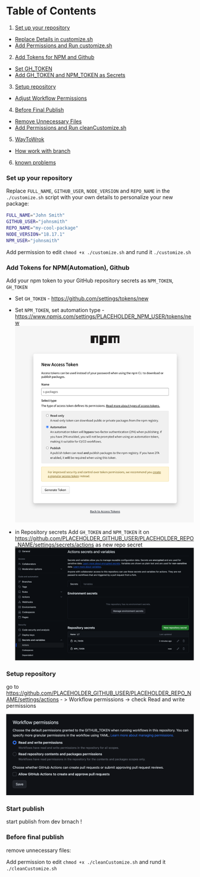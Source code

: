 # Table of Contents

1. [Set up your repository](#set-up-your-repository)
  - [Replace Details in customize.sh](#replace-details-in-customizesh)
  - [Add Permissions and Run customize.sh](#add-permissions-and-run-customizesh)

2. [Add Tokens for NPM and Github](#add-tokens-for-npm-and-github)
  - [Set GH_TOKEN](#set-gh_token)
  - [Add GH_TOKEN and NPM_TOKEN as Secrets](#add-gh_token-and-npm_token-as-secrets)

3. [Setup repository](#setup-repository)
  - [Adjust Workflow Permissions](#adjust-workflow-permissions)

4. [Before Final Publish](#before-final-publish)
  - [Remove Unnecessary Files](#remove-unnecessary-files)
  - [Add Permissions and Run cleanCustomize.sh](#add-permissions-and-run-cleancustomizesh)

5. [WayToWrok](WayToWrok.md)
  - [How work with branch](#How-work-with-branch)

6. [known problems](knownProblem.md)



### Set up your repository

Replace `FULL_NAME`, `GITHUB_USER`, `NODE_VERSION` and `REPO_NAME` in the `./customize.sh` script with your own details to personalize your new package:

```bash
FULL_NAME="John Smith"
GITHUB_USER="johnsmith"
REPO_NAME="my-cool-package"
NODE_VERSION="18.17.1"
NPM_USER="johnsmith"
```

Add permission to edit `chmod +x ./customize.sh` and rund it `./customize.sh`

### Add Tokens for NPM(**Automation**), Github

Add your npm token to your GitHub repository secrets as `NPM_TOKEN`, `GH_TOKEN` 

- Set `GH_TOKEN` - https://github.com/settings/tokens/new
- Set `NPM_TOKEN`, set automation type - https://www.npmjs.com/settings/PLACEHOLDER_NPM_USER/tokens/new
  ![npm.png](npm.png)
  

- in Repository secrets Add `GH_TOKEN` and `NPM_TOKEN` it on https://github.com/PLACEHOLDER_GITHUB_USER/PLACEHOLDER_REPO_NAME/settings/secrets/actions as new repo secret
  ![actions-secrets.png](actions-secrets.png)

### Setup repository

go to
https://github.com/PLACEHOLDER_GITHUB_USER/PLACEHOLDER_REPO_NAME/settings/actions - > Workflow permissions -> check
Read and write permissions

![gh.png](gh.png)

### Start publish

start publish from dev brnach !

### Before final publish

remove unnecessary files:


Add permission to edit `chmod +x ./cleanCustomize.sh` and rund it `./cleanCustomize.sh`
